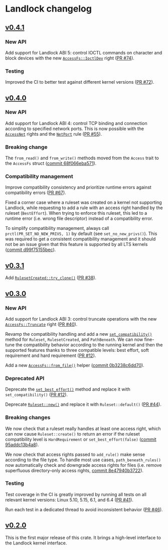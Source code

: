 # Landlock changelog

## [v0.4.1](https://github.com/landlock-lsm/rust-landlock/releases/tag/v0.4.1)

### New API

Add support for Landlock ABI 5: control IOCTL commands on character and block devices with the new [`AccessFs::IoctlDev`](https://landlock.io/rust-landlock/landlock/enum.AccessFs.html#variant.IoctlDev) right ([PR #74](https://github.com/landlock-lsm/rust-landlock/pull/74)).

### Testing

Improved the CI to better test against different kernel versions ([PR #72](https://github.com/landlock-lsm/rust-landlock/pull/72)).


## [v0.4.0](https://github.com/landlock-lsm/rust-landlock/releases/tag/v0.4.0)

### New API

Add support for Landlock ABI 4: control TCP binding and connection according to specified network ports.
This is now possible with the [`AccessNet`](https://landlock.io/rust-landlock/landlock/enum.AccessNet.html) rights and
the [`NetPort`](https://landlock.io/rust-landlock/landlock/struct.NetPort.html) rule
([PR #55](https://github.com/landlock-lsm/rust-landlock/pull/55)).

### Breaking change

The `from_read()` and `from_write()` methods moved from the `Access` trait to the `AccessFs` struct
([commit 68f066eba571](https://github.com/landlock-lsm/rust-landlock/commit/68f066eba571c1f9212f5a07016aac9ffb0d1c27)).

### Compatibility management

Improve compatibility consistency and prioritize runtime errors against compatibility errors
([PR #67](https://github.com/landlock-lsm/rust-landlock/pull/67)).

Fixed a corner case where a ruleset was created on a kernel not supporting Landlock, while requesting to add a rule with an access right handled by the ruleset (`BestEffort`).
When trying to enforce this ruleset, this led to a runtime error (i.e. wrong file descriptor) instead of a compatibility error.

To simplify compatibility management, always call `prctl(PR_SET_NO_NEW_PRIVS, 1)` by default (see `set_no_new_privs()`).
This was required to get a consistent compatibility management and it should not be an issue given that this feature is supported by all LTS kernels
([commit d99f75155bec](https://github.com/landlock-lsm/rust-landlock/commit/d99f75155bec2040cf4ce1532007cd3b8a23e2fb)).


## [v0.3.1](https://github.com/landlock-lsm/rust-landlock/releases/tag/v0.3.1)

Add [`RulesetCreated::try_clone()`](https://landlock.io/rust-landlock/landlock/struct.RulesetCreated.html#method.try_clone) ([PR #38](https://github.com/landlock-lsm/rust-landlock/pull/38)).


## [v0.3.0](https://github.com/landlock-lsm/rust-landlock/releases/tag/v0.3.0)

### New API

Add support for Landlock ABI 3: control truncate operations with the new
[`AccessFs::Truncate`](https://landlock.io/rust-landlock/landlock/enum.AccessFs.html#variant.Truncate)
right ([PR #40](https://github.com/landlock-lsm/rust-landlock/pull/40)).

Revamp the compatibility handling and add a new
[`set_compatibility()`](https://landlock.io/rust-landlock/landlock/trait.Compatible.html#method.set_compatibility)
method for `Ruleset`, `RulesetCreated`, and `PathBeneath`.
We can now fine-tune the compatibility behavior according to the running kernel
and then the supported features thanks to three compatible levels:
best effort, soft requirement and hard requirement
([PR #12](https://github.com/landlock-lsm/rust-landlock/pull/12)).

Add a new [`AccessFs::from_file()`](https://landlock.io/rust-landlock/landlock/enum.AccessFs.html#method.from_file)
helper ([commit 0b3238c6dd70](https://github.com/landlock-lsm/rust-landlock/commit/0b3238c6dd70)).

### Deprecated API

Deprecate the [`set_best_effort()`](https://landlock.io/rust-landlock/landlock/trait.Compatible.html#method.set_best_effort)
method and replace it with `set_compatibility()`
([PR #12](https://github.com/landlock-lsm/rust-landlock/pull/12)).

Deprecate [`Ruleset::new()`](https://landlock.io/rust-landlock/landlock/struct.Ruleset.html#method.new)
and replace it with `Ruleset::default()`
([PR #44](https://github.com/landlock-lsm/rust-landlock/pull/44)).

### Breaking changes

We now check that a ruleset really handles at least one access right,
which can now cause `Ruleset::create()` to return an error if the ruleset compatibility level is
`HardRequirement` or `set_best_effort(false)`
([commit 95addc13b4a8](https://github.com/landlock-lsm/rust-landlock/commit/95addc13b4a8)).

We now check that access rights passed to `add_rule()` make sense according to the file type.
To handle most use cases,
`path_beneath_rules()` now automatically check and downgrade access rights for files
(i.e. remove superfluous directory-only access rights,
 [commit 8e47940b3722](https://github.com/landlock-lsm/rust-landlock/commit/8e47940b3722)).

### Testing

Test coverage in the CI is greatly improved by running all tests on all relevant kernel versions:
Linux 5.10, 5.15, 6.1, and 6.4
([PR #41](https://github.com/landlock-lsm/rust-landlock/pull/41)).

Run each test in a dedicated thread to avoid inconsistent behavior
([PR #46](https://github.com/landlock-lsm/rust-landlock/pull/46)).


## [v0.2.0](https://github.com/landlock-lsm/rust-landlock/releases/tag/v0.2.0)

This is the first major release of this crate.
It brings a high-level interface to the Landlock kernel interface.
